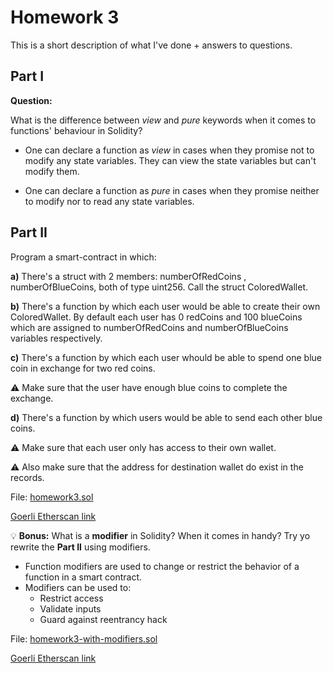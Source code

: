 # Homework 3

This is a short description of what I've done + answers to questions.

## Part I

**Question:**

What is the difference between *view* and *pure* keywords when it comes to functions' behaviour in Solidity?

- One can declare a function as *view* in cases when they promise not to modify any state variables. They can view the state variables but can't modify them.

- One can declare a function as *pure* in cases when they promise neither to modify nor to read any state variables.

## Part II

Program a smart-contract in which:

**a)** There's a struct with 2 members: numberOfRedCoins , numberOfBlueCoins, both of type uint256. Call the struct ColoredWallet.

**b)** There's a function by which each user would be able to create their own ColoredWallet. By default each user has 0 redCoins and 100 blueCoins which are assigned to numberOfRedCoins and numberOfBlueCoins variables respectively.

**c)** There's a function by which each user whould be able to spend one blue coin in exchange for two red coins. 

:warning: Make sure that the user have enough blue coins to complete the exchange. 

**d)** There's a function by which users would be able to send each other blue coins. 

:warning: Make sure that each user only has access to their own wallet.

:warning: Also make sure that the address for destination wallet do exist in the records.

File: [homework3.sol](homework3.sol)

[Goerli Etherscan link](https://goerli.etherscan.io/tx/0x11273340b1020685c7a74a1dad5a98583ca49cc6112801fd8a54a82cef9b7b51) 


:bulb: **Bonus:**
What is a **modifier** in Solidity? When it comes in handy? Try yo rewrite the **Part II** using modifiers.

- Function modifiers are used to change or restrict the behavior of a function in a smart contract.
- Modifiers can be used to:
    - Restrict access
    - Validate inputs
    - Guard against reentrancy hack

File: [homework3-with-modifiers.sol](homework3-with-modifiers.sol)

[Goerli Etherscan link](https://goerli.etherscan.io/tx/0x5b5e526afafcd2a57caf1b80a0479c206bdcb84c7a5545bd7099a081dd74ae20)


